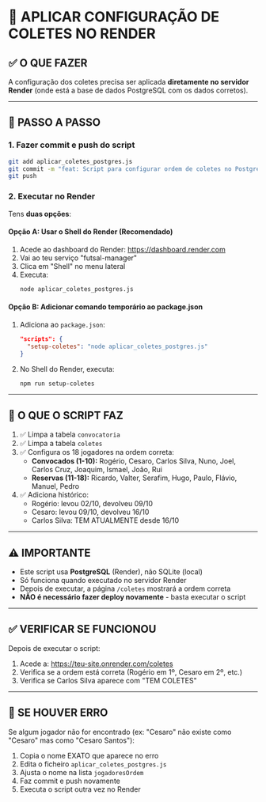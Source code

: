 # 🎯 APLICAR CONFIGURAÇÃO DE COLETES NO RENDER

## ✅ O QUE FAZER

A configuração dos coletes precisa ser aplicada **diretamente no servidor Render** (onde está a base de dados PostgreSQL com os dados corretos).

---

## 📝 PASSO A PASSO

### 1. Fazer commit e push do script

```bash
git add aplicar_coletes_postgres.js
git commit -m "feat: Script para configurar ordem de coletes no PostgreSQL"
git push
```

### 2. Executar no Render

Tens **duas opções**:

#### Opção A: Usar o Shell do Render (Recomendado)
1. Acede ao dashboard do Render: https://dashboard.render.com
2. Vai ao teu serviço "futsal-manager"
3. Clica em "Shell" no menu lateral
4. Executa:
   ```bash
   node aplicar_coletes_postgres.js
   ```

#### Opção B: Adicionar comando temporário ao package.json
1. Adiciona ao `package.json`:
   ```json
   "scripts": {
     "setup-coletes": "node aplicar_coletes_postgres.js"
   }
   ```
2. No Shell do Render, executa:
   ```bash
   npm run setup-coletes
   ```

---

## 🎯 O QUE O SCRIPT FAZ

1. ✅ Limpa a tabela `convocatoria`
2. ✅ Limpa a tabela `coletes`
3. ✅ Configura os 18 jogadores na ordem correta:
   - **Convocados (1-10):** Rogério, Cesaro, Carlos Silva, Nuno, Joel, Carlos Cruz, Joaquim, Ismael, João, Rui
   - **Reservas (11-18):** Ricardo, Valter, Serafim, Hugo, Paulo, Flávio, Manuel, Pedro
4. ✅ Adiciona histórico:
   - Rogério: levou 02/10, devolveu 09/10
   - Cesaro: levou 09/10, devolveu 16/10
   - Carlos Silva: TEM ATUALMENTE desde 16/10

---

## ⚠️ IMPORTANTE

- Este script usa **PostgreSQL** (Render), não SQLite (local)
- Só funciona quando executado no servidor Render
- Depois de executar, a página `/coletes` mostrará a ordem correta
- **NÃO é necessário fazer deploy novamente** - basta executar o script

---

## ✅ VERIFICAR SE FUNCIONOU

Depois de executar o script:
1. Acede a: https://teu-site.onrender.com/coletes
2. Verifica se a ordem está correta (Rogério em 1º, Cesaro em 2º, etc.)
3. Verifica se Carlos Silva aparece com "TEM COLETES" 

---

## 🚨 SE HOUVER ERRO

Se algum jogador não for encontrado (ex: "Cesaro" não existe como "Cesaro" mas como "Cesaro Santos"):
1. Copia o nome EXATO que aparece no erro
2. Edita o ficheiro `aplicar_coletes_postgres.js`
3. Ajusta o nome na lista `jogadoresOrdem`
4. Faz commit e push novamente
5. Executa o script outra vez no Render
